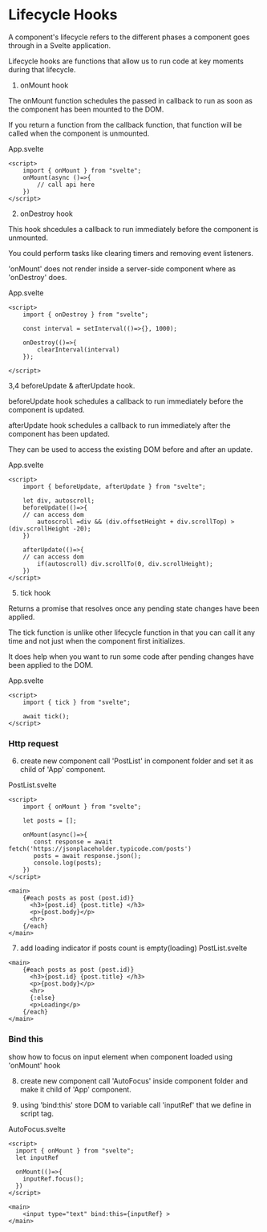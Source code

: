 #  Lifecycle Hooks

A component's lifecycle refers to the different phases a component goes through in a Svelte application.

Lifecycle hooks are functions that allow us to run code at key moments during that lifecycle.    

1. onMount hook   

The onMount function schedules the passed in callback to run as soon as the component has been mounted to the DOM.

If you return a function from the callback function, that function will be called when the component is unmounted. 

App.svelte
```svelte
<script>
	import { onMount } from "svelte";
	onMount(async ()=>{
		// call api here 
	})
</script>
```

2. onDestroy hook   

This hook shcedules a callback to run immediately before the component is unmounted.  

You could perform tasks like clearing timers and removing event listeners.   

'onMount' does not render inside a server-side component where as 'onDestroy' does.    

App.svelte
```svelte
<script>
	import { onDestroy } from "svelte";

	const interval = setInterval(()=>{}, 1000);

	onDestroy(()=>{
		clearInterval(interval)
	});

</script>
```

3,4 beforeUpdate & afterUpdate hook.   

beforeUpdate hook schedules a callback to run immediately before the component is updated.   

afterUpdate hook schedules a callback to run immediately after the component has been updated. 

They can be used to access the existing DOM before and after an update.    


App.svelte
```svelte
<script>
	import { beforeUpdate, afterUpdate } from "svelte";

	let div, autoscroll;
	beforeUpdate(()=>{
    // can access dom
		autoscroll =div && (div.offsetHeight + div.scrollTop) > (div.scrollHeight -20);
	})

	afterUpdate(()=>{
    // can access dom
		if(autoscroll) div.scrollTo(0, div.scrollHeight);
	})
</script>
```

5. tick hook    

Returns a promise that resolves once any pending state changes have been applied.   

The tick function is unlike other lifecycle function in that you can call it any time and not just when the component first initializes.  

It does help when you want to run some code after pending changes have been applied to the DOM.

App.svelte
```svelte
<script>
	import { tick } from "svelte";

	await tick();
</script>
```


### Http request

6. create new component call 'PostList' in component folder and set it as child of 'App' component.  

PostList.svelte
```svelte
<script>
    import { onMount } from "svelte";

    let posts = [];

    onMount(async()=>{
       const response = await fetch('https://jsonplaceholder.typicode.com/posts')
       posts = await response.json();
       console.log(posts);
    })
</script>

<main>
    {#each posts as post (post.id)}
      <h3>{post.id} {post.title} </h3>
      <p>{post.body}</p>
      <hr>
    {/each}
</main>
```

7. add loading indicator if posts count is empty(loading)
PostList.svelte
```svelte
<main>
    {#each posts as post (post.id)}
      <h3>{post.id} {post.title} </h3>
      <p>{post.body}</p>
      <hr>
      {:else} 
      <p>Loading</p>  
    {/each}
</main>
```

### Bind this

show how to focus on input element when component loaded using 'onMount' hook 

8. create new component call 'AutoFocus' inside component folder and make it child of 'App' component. 

9. using 'bind:this' store DOM to variable call 'inputRef' that we define in script tag.

AutoFocus.svelte
```svelte
<script>
  import { onMount } from "svelte";
  let inputRef

  onMount(()=>{
    inputRef.focus();
  })
</script>

<main>
    <input type="text" bind:this={inputRef} >
</main>
```